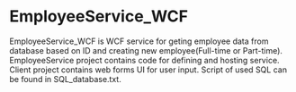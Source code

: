 # EmployeeService_WCF 
 
EmployeeService_WCF is WCF service for geting employee data from database based on ID and creating new employee(Full-time or Part-time).
EmployeeService project contains code for defining and hosting service. Client project contains web forms UI for user input. Script of used SQL can be found in SQL_database.txt.
